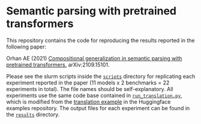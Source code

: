# Semantic parsing with pretrained transformers

This repository contains the code for reproducing the results reported in the following paper:

Orhan AE (2021) [Compositional generalization in semantic parsing with pretrained transformers.](https://arxiv.org/abs/2109.15101) arXiv:2109.15101.

Please see the slurm scripts inside the [`scripts`](https://github.com/eminorhan/parsing-transformers/tree/master/scripts) directory for replicating each experiment reported in the paper (11 models x 2 benchmarks = 22 experiments in total). The file names should be self-explanatory. All experiments use the same code base contained in [`run_translation.py`](https://github.com/eminorhan/parsing-transformers/blob/master/run_translation.py), which is modified from the [translation example](https://github.com/huggingface/transformers/tree/master/examples/pytorch/translation) in the Huggingface examples repository. The output files for each experiment can be found in the [`results`](https://github.com/eminorhan/parsing-transformers/tree/master/results) directory.

